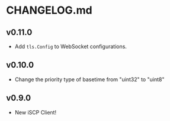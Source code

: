 # CHANGELOG.md

## v0.11.0

- Add `tls.Config` to WebSocket configurations.

## v0.10.0

- Change the priority type of basetime from "uint32" to "uint8"

## v0.9.0

- New iSCP Client!
